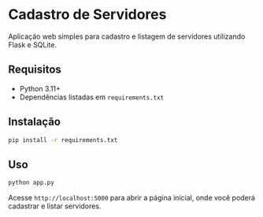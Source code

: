 # Cadastro de Servidores

Aplicação web simples para cadastro e listagem de servidores utilizando Flask e SQLite.

## Requisitos

- Python 3.11+
- Dependências listadas em `requirements.txt`

## Instalação

```bash
pip install -r requirements.txt
```

## Uso

```bash
python app.py
```

Acesse `http://localhost:5000` para abrir a página inicial, onde você poderá cadastrar e listar servidores.
